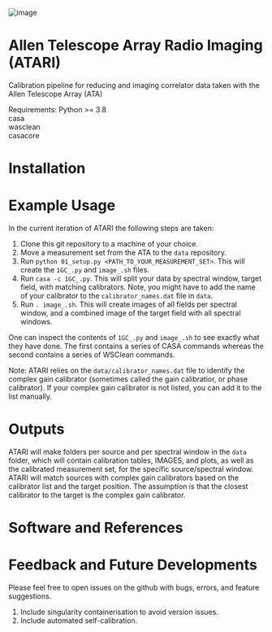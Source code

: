 ![image](https://github.com/user-attachments/assets/3e376677-b1d6-45a1-9623-73bc4d8e0578)


# Allen Telescope Array Radio Imaging (ATARI)
Calibration pipeline for reducing and imaging correlator data taken with the Allen Telescope Array (ATA)

Requirements:
Python >= 3.8\
casa\
wasclean\
casacore

# Installation

# Example Usage
In the current iteration of ATARI the following steps are taken:
1. Clone this git repository to a machine of your choice.
2. Move a measurement set from the ATA to the `data` repository.
3. Run `python 01_setup.py <PATH_TO_YOUR_MEASUREMENT_SET>`. This will create the `1GC_.py` and `image_.sh` files.
4. Run `casa -c 1GC_.py`. This will split your data by spectral window, target field, with matching calibrators. Note, you might have to add the name of your calibrator to the `calibrator_names.dat` file in `data`.
5. Run `. image_.sh`. This will create images of all fields per spectral window, and a combined image of the target field with all spectral windows.

One can inspect the contents of `1GC_.py` and `image_.sh` to see exactly what they have done. The first contains a series of CASA commands whereas the second contains a series of WSClean commands.

Note: ATARI relies on the `data/calibrator_names.dat` file to identify the complex gain calibrator (sometimes called the gain calibratior, or phase calibrator). If your complex gain calibrator is not listed, you can add it to the list manually.

# Outputs
ATARI will make folders per source and per spectral window in the `data` folder, which will contain calibration tables, IMAGES, and plots, as well as the calibrated measurement set, for the specific source/spectral window. ATARI will match sources with complex gain calibrators based on the calibrator list and the target position. The assumption is that the closest calibrator to the target is the complex gain calibrator.

# Software and References

# Feedback and Future Developments
Please feel free to open issues on the github with bugs, errors, and feature suggestions.

1. Include singularity containerisation to avoid version issues.
2. Include automated self-calibration.
